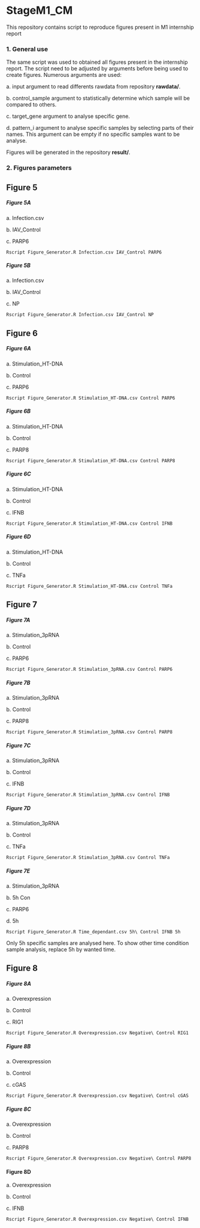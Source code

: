 # StageM1_CM
This repository contains script to reproduce figures present in M1 internship report

### 1. General use 

The same script was used to obtained all figures present in the internship report. The script need to be adjusted by arguments before being used to create figures. Numerous arguments are used:

a. input argument to read differents rawdata from repository **rawdata/**.

b. control_sample argument to statistically determine which sample will be compared to others.

c. target_gene argument to analyse specific gene.

d. pattern_i argument to analyse specific samples by selecting parts of their names. This argument can be empty if no specific samples want to be analyse.

Figures will be generated in the repository **result/**.


### 2. Figures parameters

## Figure 5

##### Figure 5A

a. Infection.csv 

b. IAV_Control

c. PARP6

```
Rscript Figure_Generator.R Infection.csv IAV_Control PARP6 
```

##### Figure 5B

a. Infection.csv 

b. IAV_Control

c. NP
```
Rscript Figure_Generator.R Infection.csv IAV_Control NP 
```
## Figure 6

##### Figure 6A 

a. Stimulation_HT-DNA

b. Control

c. PARP6
```
Rscript Figure_Generator.R Stimulation_HT-DNA.csv Control PARP6
```
##### Figure 6B 

a. Stimulation_HT-DNA

b. Control

c. PARP8
```
Rscript Figure_Generator.R Stimulation_HT-DNA.csv Control PARP8
```
##### Figure 6C

a. Stimulation_HT-DNA

b. Control

c. IFNB
```
Rscript Figure_Generator.R Stimulation_HT-DNA.csv Control IFNB
```
##### Figure 6D

a. Stimulation_HT-DNA

b. Control

c. TNFa
```
Rscript Figure_Generator.R Stimulation_HT-DNA.csv Control TNFa
```
## Figure 7


##### Figure 7A

a. Stimulation_3pRNA

b. Control

c. PARP6
```
Rscript Figure_Generator.R Stimulation_3pRNA.csv Control PARP6
```
##### Figure 7B

a. Stimulation_3pRNA

b. Control

c. PARP8
```
Rscript Figure_Generator.R Stimulation_3pRNA.csv Control PARP8
```
##### Figure 7C

a. Stimulation_3pRNA

b. Control

c. IFNB
```
Rscript Figure_Generator.R Stimulation_3pRNA.csv Control IFNB 
```
##### Figure 7D

a. Stimulation_3pRNA

b. Control

c. TNFa
```
Rscript Figure_Generator.R Stimulation_3pRNA.csv Control TNFa
```
##### Figure 7E

a. Stimulation_3pRNA

b. 5h Con

c. PARP6

d. 5h
```
Rscript Figure_Generator.R Time_dependant.csv 5h\ Control IFNB 5h
```
  Only 5h specific samples are analysed here. To show other time condition sample analysis,   replace 5h by wanted time.

## Figure 8

##### Figure 8A

a. Overexpression

b. Control

c. RIG1
```
Rscript Figure_Generator.R Overexpression.csv Negative\ Control RIG1
```
##### Figure 8B

a. Overexpression

b. Control

c. cGAS
```
Rscript Figure_Generator.R Overexpression.csv Negative\ Control cGAS
```
##### Figure 8C

a. Overexpression

b. Control

c. PARP8
```
Rscript Figure_Generator.R Overexpression.csv Negative\ Control PARP8
```

#### Figure 8D

a. Overexpression

b. Control

c. IFNB
```
Rscript Figure_Generator.R Overexpression.csv Negative\ Control IFNB
```


